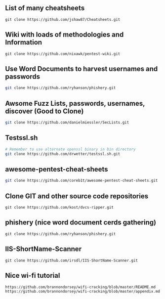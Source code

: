 List of many cheatsheets
-----------------------------------
```
git clone https://github.com/jshaw87/Cheatsheets.git
```
Wiki with loads of methodologies and Information
---------------------------------------------------
```
git clone https://github.com/nixawk/pentest-wiki.git
```
Use Word Documents to harvest usernames and passwords
-----------------------------------------------------
```bash
git clone https://github.com/ryhanson/phishery.git
```
Awsome Fuzz Lists, passwords, usernames, discover (Good to Clone)
-----------------------------------------------------
```bash
git clone https://github.com/danielmiessler/SecLists.git
```
Testssl.sh
-----------------------------------------------------
```bash
# Remember to use alternate openssl binary in bin directory 
git clone https://github.com/drwetter/testssl.sh.git
```
awesome-pentest-cheat-sheets
-----------------------------------------------------
```bash
git clone https://github.com/coreb1t/awesome-pentest-cheat-sheets.git
```
Clone GIT and other source code repositories
-----------------------------------------------------
```
git clone https://github.com/kost/dvcs-ripper.git
```
phishery (nice word document cerds gathering)
-----------------------------------------------------
```
git clone https://github.com/ryhanson/phishery.git
```
IIS-ShortName-Scanner
-----------------------------------------------------
```
git clone https://github.com/irsdl/IIS-ShortName-Scanner.git
```
Nice wi-fi tutorial
-----------------------------------------------------
```
https://github.com/brannondorsey/wifi-cracking/blob/master/README.md
https://github.com/brannondorsey/wifi-cracking/blob/master/appendix.md
```
